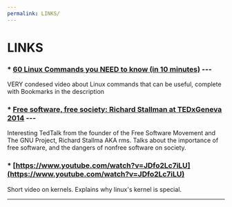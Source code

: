 ```yaml
---
permalink: LINKS/
---
```


# LINKS

### * [60 Linux Commands you NEED to know (in 10 minutes)](https://www.youtube.com/watch?v=gd7BXuUQ91w) ---
VERY condesed video about Linux commands that can be useful, complete with Bookmarks in the description
<br>
### * [Free software, free society: Richard Stallman at TEDxGeneva 2014](https://www.youtube.com/watch?v=Ag1AKIl_2GM) ---
Interesting TedTalk from the founder of the Free Software Movement and The GNU Project, Richard Stallma AKA rms.
Talks about the importance of free software, and the dangers of nonfree software on society.
<br>
### * [https://www.youtube.com/watch?v=JDfo2Lc7iLU](https://www.youtube.com/watch?v=JDfo2Lc7iLU)
Short video on kernels. Explains why linux's kernel is special.


<hr>
